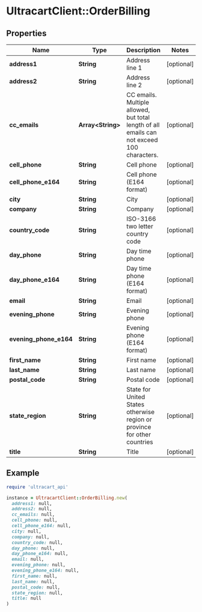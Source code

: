 # UltracartClient::OrderBilling

## Properties

| Name | Type | Description | Notes |
| ---- | ---- | ----------- | ----- |
| **address1** | **String** | Address line 1 | [optional] |
| **address2** | **String** | Address line 2 | [optional] |
| **cc_emails** | **Array&lt;String&gt;** | CC emails.  Multiple allowed, but total length of all emails can not exceed 100 characters. | [optional] |
| **cell_phone** | **String** | Cell phone | [optional] |
| **cell_phone_e164** | **String** | Cell phone (E164 format) | [optional] |
| **city** | **String** | City | [optional] |
| **company** | **String** | Company | [optional] |
| **country_code** | **String** | ISO-3166 two letter country code | [optional] |
| **day_phone** | **String** | Day time phone | [optional] |
| **day_phone_e164** | **String** | Day time phone (E164 format) | [optional] |
| **email** | **String** | Email | [optional] |
| **evening_phone** | **String** | Evening phone | [optional] |
| **evening_phone_e164** | **String** | Evening phone (E164 format) | [optional] |
| **first_name** | **String** | First name | [optional] |
| **last_name** | **String** | Last name | [optional] |
| **postal_code** | **String** | Postal code | [optional] |
| **state_region** | **String** | State for United States otherwise region or province for other countries | [optional] |
| **title** | **String** | Title | [optional] |

## Example

```ruby
require 'ultracart_api'

instance = UltracartClient::OrderBilling.new(
  address1: null,
  address2: null,
  cc_emails: null,
  cell_phone: null,
  cell_phone_e164: null,
  city: null,
  company: null,
  country_code: null,
  day_phone: null,
  day_phone_e164: null,
  email: null,
  evening_phone: null,
  evening_phone_e164: null,
  first_name: null,
  last_name: null,
  postal_code: null,
  state_region: null,
  title: null
)
```


